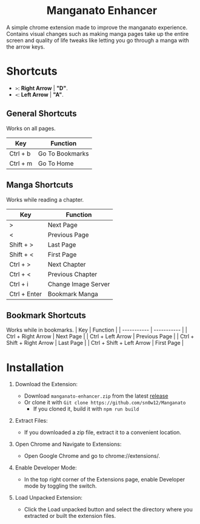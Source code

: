 <h1 align="center">
  Manganato Enhancer
</h1>

A simple chrome extension made to improve the manganato experience. Contains visual changes such as making manga pages take up the entire screen and quality of life tweaks like letting you go through a manga with the arrow keys.

# Shortcuts

- `>`: **Right Arrow** | **"D"**.
- `<`: **Left Arrow** | **"A"**.

## General Shortcuts

Works on all pages.

| Key      | Function |
| ----------- | ----------- |
| Ctrl + b     | Go To Bookmarks |
| Ctrl + m     | Go To Home |

## Manga Shortcuts

Works while reading a chapter.

| Key      | Function |
| ----------- | ----------- |
| >   | Next Page |
| <     | Previous Page |
| Shift + >   | Last Page |
| Shift + <     | First Page |
| Ctrl + >   | Next Chapter |
| Ctrl + <     | Previous Chapter |
| Ctrl + i     | Change Image Server |
| Ctrl + Enter     | Bookmark Manga |

## Bookmark Shortcuts

Works while in bookmarks.
| Key      | Function |
| ----------- | ----------- |
| Ctrl + Right Arrow   | Next Page |
| Ctrl + Left Arrow   | Previous Page |
| Ctrl + Shift + Right Arrow   | Last Page |
| Ctrl + Shift + Left Arrow   | First Page |

# Installation

1. Download the Extension:
    * Download `manganato-enhancer.zip` from the latest [release](https://github.com/sn0w12/Manganato/releases/latest)
    * Or clone it with `Git clone https://github.com/sn0w12/Manganato`
      * If you cloned it, build it with `npm run build`

2. Extract Files:
    * If you downloaded a zip file, extract it to a convenient location.

3. Open Chrome and Navigate to Extensions:
    * Open Google Chrome and go to chrome://extensions/.

4. Enable Developer Mode:
    * In the top right corner of the Extensions page, enable Developer mode by toggling the switch.

5. Load Unpacked Extension:
    * Click the Load unpacked button and select the directory where you extracted or built the extension files.
